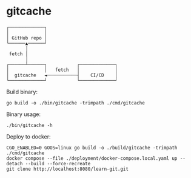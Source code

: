# gitcache

```
┌─────────────┐
│             │
│ GitHub repo │
└──────▲──────┘
       │
 fetch │
       │
┌──────┴──────┐           ┌─────────────┐
│             │   fetch   │             │
│  gitcache   ◄───────────┤    CI/CD    │
└─────────────┘           └─────────────┘
```

Build binary:

    go build -o ./bin/gitcache -trimpath ./cmd/gitcache

Binary usage:

    ./bin/gitcache -h

Deploy to docker:

    CGO_ENABLED=0 GOOS=linux go build -o ./build/gitcache -trimpath ./cmd/gitcache
    docker compose --file ./deployment/docker-compose.local.yaml up --detach --build --force-recreate
    git clone http://localhost:8080/learn-git.git
